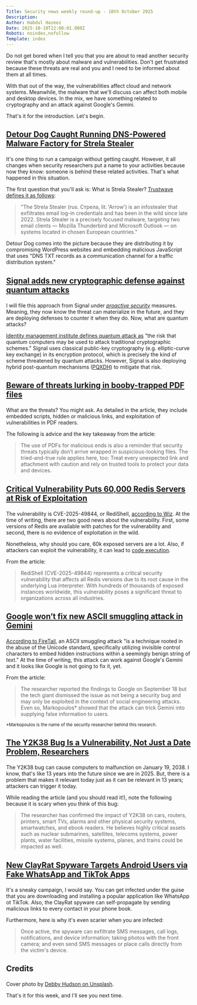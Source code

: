 ```yaml
---
Title: Security news weekly round-up - 10th October 2025
Description: 
Author: Habdul Hazeez
Date: 2025-10-10T22:08:01.000Z
Robots: noindex,nofollow
Template: index
---
```

<p>Do not get bored when I tell you that you are about to read another security review that's mostly about malware and vulnerabilities. Don't get frustrated because these threats are real and you and I need to be informed about them at all times.</p>

<p>With that out of the way, the vulnerabilities affect cloud and network systems. Meanwhile, the malware that we'll discuss can affect both mobile and desktop devices. In the mix, we have something related to cryptography and an attack against Google's Gemini.</p>

<p>That's it for the introduction. Let's begin.</p>




<h2>
  
  
  <a href="https://thehackernews.com/2025/10/detour-dog-caught-running-dns-powered.html" rel="noopener noreferrer">Detour Dog Caught Running DNS-Powered Malware Factory for Strela Stealer</a>
</h2>

<p>It's one thing to run a campaign without getting caught. However, it all changes when security researchers put a name to your activities because now they know: someone is behind these related activities. That's what happened in this situation.</p>

<p>The first question that you'll ask is: What is Strela Stealer? <a href="https://www.trustwave.com/en-us/resources/blogs/spiderlabs-blog/a-deep-dive-into-strela-stealer-and-how-it-targets-european-countries/" rel="noopener noreferrer">Trustwave defines it as follows</a>:</p>

<blockquote>
<p>"The Strela Stealer (rus. Cтрела, lit. 'Arrow') is an infostealer that exfiltrates email log-in credentials and has been in the wild since late 2022. Strela Stealer is a precisely focused malware, targeting two email clients — Mozilla Thunderbird and Microsoft Outlook — on systems located in chosen European countries."</p>
</blockquote>

<p>Detour Dog comes into the picture because they are distributing it by compromising WordPress websites and embedding malicious JavaScript that uses "DNS TXT records as a communication channel for a traffic distribution system."</p>

<h2>
  
  
  <a href="https://www.bleepingcomputer.com/news/security/signal-adds-new-cryptographic-defense-against-quantum-attacks/" rel="noopener noreferrer">Signal adds new cryptographic defense against quantum attacks</a>
</h2>

<p>I will file this approach from Signal under <em><a href="https://pentera.io/glossary/proactive-security-cybersecurity-strategy/" rel="noopener noreferrer">proactive security</a></em> measures. Meaning, they now know the threat can materialize in the future, and they are deploying defenses to counter it when they do. Now, what are quantum attacks?</p>

<p><a href="https://identitymanagementinstitute.org/cybersecurity-quantum-attack/" rel="noopener noreferrer">Identity management institute defines quantum attack as</a> "the risk that quantum computers may be used to attack traditional cryptographic schemes." Signal uses classical public-key cryptography (e.g. elliptic-curve key exchange) in its encryption protocol, which is precisely the kind of scheme threatened by quantum attacks. However, Signal is also deploying hybrid post-quantum mechanisms (<a href="https://signal.org/docs/specifications/pqxdh/" rel="noopener noreferrer">PQXDH</a>) to mitigate that risk.</p>

<h2>
  
  
  <a href="https://www.welivesecurity.com/en/malware/threats-lurking-pdf-files/" rel="noopener noreferrer">Beware of threats lurking in booby-trapped PDF files</a>
</h2>

<p>What are the threats? You might ask. As detailed in the article, they include embedded scripts, hidden or malicious links, and exploitation of vulnerabilities in PDF readers.</p>

<p>The following is advice and the key takeaway from the article:</p>

<blockquote>
<p>The use of PDFs for malicious ends is also a reminder that security threats typically don’t arrive wrapped in suspicious-looking files. The tried-and-true rule applies here, too: Treat every unexpected link and attachment with caution and rely on trusted tools to protect your data and devices.</p>
</blockquote>

<h2>
  
  
  <a href="https://www.securityweek.com/critical-vulnerability-puts-60000-redis-servers-at-risk-of-exploitation/" rel="noopener noreferrer">Critical Vulnerability Puts 60,000 Redis Servers at Risk of Exploitation</a>
</h2>

<p>The vulnerability is CVE-2025-49844, or RediShell, <a href="https://www.wiz.io/blog/wiz-research-redis-rce-cve-2025-49844" rel="noopener noreferrer">according to Wiz</a>. At the time of writing, there are two good news about the vulnerability. First, some versions of Redis are available with patches for the vulnerability and second, there is no evidence of exploitation in the wild.</p>

<p>Nonetheless, why should you care, 60k exposed servers are a lot. Also, if attackers can exploit the vulnerability, it can lead to <a href="https://www.cloudflare.com/learning/security/what-is-remote-code-execution/" rel="noopener noreferrer">code execution</a>.</p>

<p>From the article:</p>

<blockquote>
<p>RediShell (CVE-2025-49844) represents a critical security vulnerability that affects all Redis versions due to its root cause in the underlying Lua interpreter. With hundreds of thousands of exposed instances worldwide, this vulnerability poses a significant threat to organizations across all industries.</p>
</blockquote>

<h2>
  
  
  <a href="https://www.bleepingcomputer.com/news/security/google-wont-fix-new-ascii-smuggling-attack-in-gemini/" rel="noopener noreferrer">Google won’t fix new ASCII smuggling attack in Gemini</a>
</h2>

<p><a href="https://www.firetail.ai/blog/ghosts-in-the-machine-ascii-smuggling-across-various-llms" rel="noopener noreferrer">According to FireTail</a>, an ASCII smuggling attack "is a technique rooted in the abuse of the Unicode standard, specifically utilizing invisible control characters to embed hidden instructions within a seemingly benign string of text." At the time of writing, this attack can work against Google's Gemini and it looks like Google is not going to fix it, yet.</p>

<p>From the article:</p>

<blockquote>
<p>The researcher reported the findings to Google on September 18 but the tech giant dismissed the issue as not being a security bug and may only be exploited in the context of social engineering attacks. Even so, Markopoulos* showed that the attack can trick Gemini into supplying false information to users.</p>
</blockquote>

<p><small>*Markopoulos is the name of the security researcher behind this research.</small></p>

<h2>
  
  
  <a href="https://www.securityweek.com/the-y2k38-bug-is-a-vulnerability-not-just-a-date-problem-researchers-warn/" rel="noopener noreferrer">The Y2K38 Bug Is a Vulnerability, Not Just a Date Problem, Researchers</a>
</h2>

<p>The Y2K38 bug can cause computers to malfunction on January 19, 2038. I know, that's like 13 years into the future since we are in 2025. But, there is a problem that makes it relevant today just as it can be relevant in 13 years; attackers can trigger it today.</p>

<p>While reading the article (and you should read it!), note the following because it is scary when you think of this bug:</p>

<blockquote>
<p>The researcher has confirmed the impact of Y2K38 on cars, routers, printers, smart TVs, alarms and other physical security systems, smartwatches, and ebook readers. He believes highly critical assets such as nuclear submarines, satellites, telecoms systems, power plants, water facilities, missile systems, planes, and trains could be impacted as well.</p>
</blockquote>

<h2>
  
  
  <a href="https://thehackernews.com/2025/10/new-clayrat-spyware-targets-android.html" rel="noopener noreferrer">New ClayRat Spyware Targets Android Users via Fake WhatsApp and TikTok Apps</a>
</h2>

<p>It's a sneaky campaign, I would say. You can get infected under the guise that you are downloading and installing a popular application like WhatsApp ot TikTok. Also, the ClayRat spyware can self-propagate by sending malicious links to every contact in your phone book.</p>

<p>Furthermore, here is why it's even scarier when you are infected:</p>

<blockquote>
<p>Once active, the spyware can exfiltrate SMS messages, call logs, notifications, and device information; taking photos with the front camera; and even send SMS messages or place calls directly from the victim's device.</p>
</blockquote>

<h2>
  
  
  <strong>Credits</strong>
</h2>

<p>Cover photo by <a href="https://unsplash.com/@hudsoncrafted" rel="noopener noreferrer">Debby Hudson on Unsplash</a>.</p>




<p>That's it for this week, and I'll see you next time.</p>

